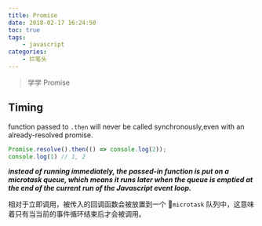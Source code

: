 ```yaml
---
title: Promise
date: 2018-02-17 16:24:50
toc: true
tags:
    - javascript
categories:
    - 烂笔头
---
```


> 学学 Promise

<!-- more -->


## **Timing**

function passed to `.then` will never be called synchronously,even with an already-resolved promise.

```js
Promise.resolve().then(() => console.log(2));
console.log(1) // 1, 2
```

***instead of running immediately, the passed-in function is put on a microtask queue, which means it runs later when the queue is emptied at the end of the current run of the Javascript event loop.***

相对于立即调用，被传入的回调函数会被放置到一个 `microtask` 队列中，这意味着只有当当前的事件循环结束后才会被调用。
